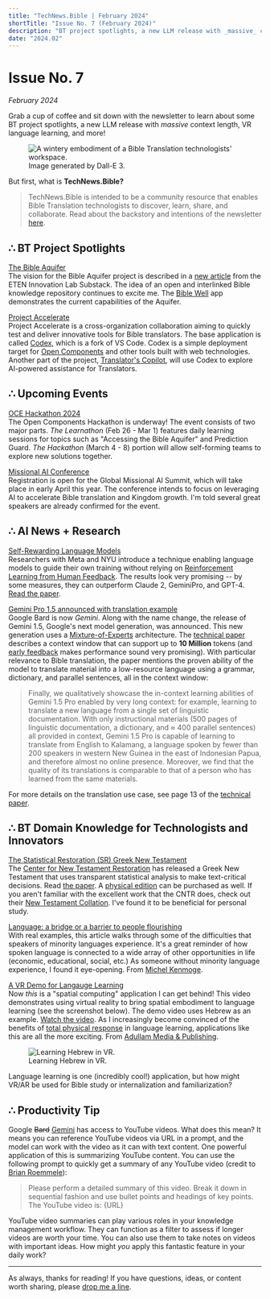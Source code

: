 ```yaml
---
title: "TechNews.Bible | February 2024"
shortTitle: "Issue No. 7 (February 2024)"
description: "BT project spotlights, a new LLM release with _massive_ context length, VR language learning, and more!"
date: "2024.02"
---
```


<h1 class="mb-0">Issue No. 7</h1>
<div class="mt-0"><em> February 2024</em></div>

Grab a cup of coffee and sit down with the newsletter to learn about some BT project spotlights, a new LLM release with _massive_ context length, VR language learning, and more!

<figure>
  <img
    class="rounded-lg drop-shadow-2xl object-scale-down h-20 w-20"
    src="/img/issue-7.webp"
    alt="A wintery embodiment of a Bible Translation technologists' workspace."
  />
  <figcaption>
    Image generated by Dall-E 3.
  </figcaption>
</figure>

But first, what is **TechNews.Bible?**

> TechNews.Bible is intended to be a community resource that enables Bible Translation technologists to discover, learn, share, and collaborate. Read about the backstory and intentions of the newsletter [here](https://technews.bible/about).

## ∴ BT Project Spotlights

[The Bible Aquifer](https://aquifer.bible)  
The vision for the Bible Aquifer project is described in a [new article](https://etenlab.substack.com/p/bridging-the-gap-the-bible-aquifer) from the ETEN Innovation Lab Substack. The idea of an open and interlinked Bible knowledge repository continues to excite me. The [Bible Well](https://well.bible) app demonstrates the current capabilities of the Aquifer.

[Project Accelerate](https://project-accelerate.gitbook.io/project-accelerate/project-overview/what-is-project-accelerate)  
Project Accelerate is a cross-organization collaboration aiming to quickly test and deliver innovative tools for Bible translators. The base application is called [Codex](https://project-accelerate.gitbook.io/project-accelerate/codex-base-app/what-is-codex), which is a fork of VS Code. Codex is a simple deployment target for [Open Components](https://opencomponents.io/about) and other tools built with web technologies. Another part of the project, [Translator's Copilot](https://project-accelerate.gitbook.io/project-accelerate/translators-copilot/what-is-translators-copilot), will use Codex to explore AI-powered assistance for Translators.

## ∴ Upcoming Events

[OCE Hackathon 2024](https://opencomponents.io/hackathon/schedule)  
The Open Components Hackathon is underway! The event consists of two major parts. _The Learnathon_ (Feb 26 - Mar 1) features daily learning sessions for topics such as "Accessing the Bible Aquifer" and Prediction Guard. _The Hackathon_ (March 4 - 8) portion will allow self-forming teams to explore new solutions together.

[Missional AI Conference](https://missional.ai)  
Registration is open for the Global Missional AI Summit, which will take place in early April this year. The conference intends to focus on leveraging AI to accelerate Bible translation and Kingdom growth. I'm told several great speakers are already confirmed for the event.

## ∴ AI News + Research

[Self-Rewarding Language Models](https://arxiv.org/abs/2401.10020)  
Researchers with Meta and NYU introduce a technique enabling language models to guide their own training without relying on [Reinforcement Learning from Human Feedback](https://en.wikipedia.org/wiki/Reinforcement_learning_from_human_feedback). The results look very promising -- by some measures, they can outperform Claude 2, GeminiPro, and GPT-4. [Read the paper](https://arxiv.org/pdf/2401.10020.pdf).

[Gemini Pro 1.5 announced with translation example](https://blog.google/technology/ai/google-gemini-next-generation-model-february-2024/)  
Google Bard is now _Gemini_. Along with the name change, the release of Gemini 1.5, Google's next model generation, was announced. This new generation uses a [Mixture-of-Experts](https://arxiv.org/abs/1701.06538) architecture. The [technical paper](https://storage.googleapis.com/deepmind-media/gemini/gemini_v1_5_report.pdf) describes a context window that can support up to **10 Million** tokens (and [early feedback](https://every.to/chain-of-thought/i-spent-a-week-with-gemini-pro-1-5-it-s-fantastic) makes performance sound very promising). With particular relevance to Bible translation, the paper mentions the proven ability of the model to translate material into a low-resource language using a grammar, dictionary, and parallel sentences, all in the context window:

> Finally, we qualitatively showcase the in-context learning abilities of Gemini 1.5 Pro enabled by very long context: for example, learning to translate a new language from a single set of linguistic documentation. With only instructional materials (500 pages of linguistic documentation, a dictionary, and ≈ 400 parallel sentences) all provided in context, Gemini 1.5 Pro is capable of learning to translate from English to Kalamang, a language spoken by fewer than 200 speakers in western New Guinea in the east of Indonesian Papua, and therefore almost no online presence. Moreover, we find that the quality of its translations is comparable to that of a person who has learned from the same materials.

For more details on the translation use case, see page 13 of the [technical paper](https://storage.googleapis.com/deepmind-media/gemini/gemini_v1_5_report.pdf).

## ∴ BT Domain Knowledge for Technologists and Innovators

[The Statistical Restoration (SR) Greek New Testament](https://github.com/Center-for-New-Testament-Restoration/SR)  
The [Center for New Testament Restoration](https://greekcntr.org/home/index.htm) has released a Greek New Testament that uses transparent statistical analysis to make text-critical decisions. Read [the paper](http://jbtc.org/v28/TC-2023_Bunning.pdf). A [physical edition](https://glossahouse.com/products/statistical-restoration-greek-new-testament-srgnt) can be purchased as well. If you aren't familiar with the excellent work that the CNTR does, check out their [New Testament Collation](https://greekcntr.org/collation/index.htm). I've found it to be beneficial for personal study.

[Language: a bridge or a barrier to people flourishing](https://www.christiandaily.com/opinion/language-a-barrier-or-a-bridge-to-people-flourishing.html)  
With real examples, this article walks through some of the difficulties that speakers of minority languages experience. It's a great reminder of how spoken language is connected to a wide array of other opportunities in life (economic, educational, social, etc.) As someone without minority language experience, I found it eye-opening. From [Michel Kenmoge](https://www.sil.org/leaders/dr-michel-kenmogne).

[A VR Demo for Langauge Learning](https://x.com/jonathanahlgren/status/1760492032940732810)  
Now _this_ is a "spatial computing" application I can get behind! This video demonstrates using virtual reality to bring spatial embodiment to language learning (see the screenshot below). The demo video uses Hebrew as an example. [Watch the video](https://x.com/jonathanahlgren/status/1760492032940732810). As I increasingly become convinced of the benefits of [total physical response](https://en.wikipedia.org/wiki/Total_physical_response) in language learning, applications like this are all the more exciting. From [Adullam Media & Publishing](https://adullamcourses.com).

<figure>
  <img
    class="rounded-lg drop-shadow-2xl object-scale-down h-20 w-20 mx-auto"
    src="https://assets.buttondown.email/images/b7594683-d4c2-4196-96cb-0e2cac58d86b.png?w=400&fit=max"
    alt="Learning Hebrew in VR."
  />
  <figcaption class="text-center">
    Learning Hebrew in VR.
  </figcaption>
</figure>

Language learning is one (incredibly cool!) application, but how might VR/AR be used for Bible study or internalization and familiarization?

## ∴ Productivity Tip

Google <del>Bard</del> [Gemini](https://gemini.google.com/app) has access to YouTube videos. What does this mean? It means you can reference YouTube videos via URL in a prompt, and the model can work with the video as it can with text content. One powerful application of this is summarizing YouTube content. You can use the following prompt to quickly get a summary of any YouTube video (credit to [Brian Roemmele](https://x.com/BrianRoemmele/status/1753111424514371906?s=20)):

> Please perform a detailed summary of this video. Break it down in sequential fashion and use bullet points and headings of key points. The YouTube video is: {URL}

YouTube video summaries can play various roles in your knowledge management workflow. They can function as a filter to assess if longer videos are worth your time. You can also use them to take notes on videos with important ideas. How might _you_ apply this fantastic feature in your daily work?

---

As always, thanks for reading! If you have questions, ideas, or content worth sharing, please [drop me a line](/contact).
